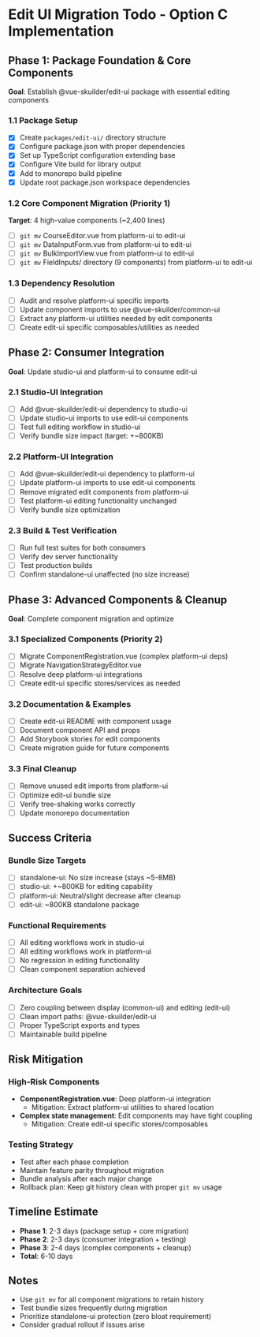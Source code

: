 # Edit UI Migration Todo - Option C Implementation

## Phase 1: Package Foundation & Core Components
**Goal**: Establish @vue-skuilder/edit-ui package with essential editing components

### 1.1 Package Setup
- [x] Create `packages/edit-ui/` directory structure
- [x] Configure package.json with proper dependencies
- [x] Set up TypeScript configuration extending base
- [x] Configure Vite build for library output
- [x] Add to monorepo build pipeline
- [x] Update root package.json workspace dependencies

### 1.2 Core Component Migration (Priority 1)
**Target**: 4 high-value components (~2,400 lines)

- [ ] `git mv` CourseEditor.vue from platform-ui to edit-ui
- [ ] `git mv` DataInputForm.vue from platform-ui to edit-ui  
- [ ] `git mv` BulkImportView.vue from platform-ui to edit-ui
- [ ] `git mv` FieldInputs/ directory (9 components) from platform-ui to edit-ui

### 1.3 Dependency Resolution
- [ ] Audit and resolve platform-ui specific imports
- [ ] Update component imports to use @vue-skuilder/common-ui
- [ ] Extract any platform-ui utilities needed by edit components
- [ ] Create edit-ui specific composables/utilities as needed

## Phase 2: Consumer Integration
**Goal**: Update studio-ui and platform-ui to consume edit-ui

### 2.1 Studio-UI Integration
- [ ] Add @vue-skuilder/edit-ui dependency to studio-ui
- [ ] Update studio-ui imports to use edit-ui components
- [ ] Test full editing workflow in studio-ui
- [ ] Verify bundle size impact (target: +~800KB)

### 2.2 Platform-UI Integration  
- [ ] Add @vue-skuilder/edit-ui dependency to platform-ui
- [ ] Update platform-ui imports to use edit-ui components
- [ ] Remove migrated edit components from platform-ui
- [ ] Test platform-ui editing functionality unchanged
- [ ] Verify bundle size optimization

### 2.3 Build & Test Verification
- [ ] Run full test suites for both consumers
- [ ] Verify dev server functionality
- [ ] Test production builds
- [ ] Confirm standalone-ui unaffected (no size increase)

## Phase 3: Advanced Components & Cleanup
**Goal**: Complete component migration and optimize

### 3.1 Specialized Components (Priority 2) 
- [ ] Migrate ComponentRegistration.vue (complex platform-ui deps)
- [ ] Migrate NavigationStrategyEditor.vue  
- [ ] Resolve deep platform-ui integrations
- [ ] Create edit-ui specific stores/services as needed

### 3.2 Documentation & Examples
- [ ] Create edit-ui README with component usage
- [ ] Document component API and props
- [ ] Add Storybook stories for edit components
- [ ] Create migration guide for future components

### 3.3 Final Cleanup
- [ ] Remove unused edit imports from platform-ui
- [ ] Optimize edit-ui bundle size
- [ ] Verify tree-shaking works correctly
- [ ] Update monorepo documentation

## Success Criteria

### Bundle Size Targets
- [ ] standalone-ui: No size increase (stays ~5-8MB)  
- [ ] studio-ui: +~800KB for editing capability
- [ ] platform-ui: Neutral/slight decrease after cleanup
- [ ] edit-ui: ~800KB standalone package

### Functional Requirements
- [ ] All editing workflows work in studio-ui
- [ ] All editing workflows work in platform-ui  
- [ ] No regression in editing functionality
- [ ] Clean component separation achieved

### Architecture Goals
- [ ] Zero coupling between display (common-ui) and editing (edit-ui)
- [ ] Clean import paths: @vue-skuilder/edit-ui
- [ ] Proper TypeScript exports and types
- [ ] Maintainable build pipeline

## Risk Mitigation

### High-Risk Components
- **ComponentRegistration.vue**: Deep platform-ui integration
  - Mitigation: Extract platform-ui utilities to shared location
- **Complex state management**: Edit components may have tight coupling
  - Mitigation: Create edit-ui specific stores/composables

### Testing Strategy
- Test after each phase completion
- Maintain feature parity throughout migration
- Bundle analysis after each major change
- Rollback plan: Keep git history clean with proper `git mv` usage

## Timeline Estimate
- **Phase 1**: 2-3 days (package setup + core migration)
- **Phase 2**: 2-3 days (consumer integration + testing)  
- **Phase 3**: 2-4 days (complex components + cleanup)
- **Total**: 6-10 days

## Notes
- Use `git mv` for all component migrations to retain history
- Test bundle sizes frequently during migration
- Prioritize standalone-ui protection (zero bloat requirement)
- Consider gradual rollout if issues arise